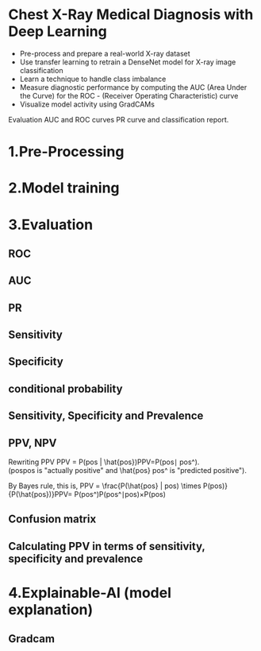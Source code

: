 # Chest X-Ray Medical Diagnosis with Deep Learning

- Pre-process and prepare a real-world X-ray dataset
- Use transfer learning to retrain a DenseNet model for X-ray image classification
- Learn a technique to handle class imbalance
- Measure diagnostic performance by computing the AUC (Area Under the Curve) for the ROC - (Receiver Operating Characteristic) curve
- Visualize model activity using GradCAMs


Evaluation
AUC and ROC curves PR curve and classification report.

# 1.Pre-Processing 

# 2.Model training

# 3.Evaluation
## ROC
## AUC
## PR

## Sensitivity

## Specificity

## conditional probability

## Sensitivity, Specificity and Prevalence

## PPV, NPV

Rewriting PPV
PPV = P(pos | \hat{pos})PPV=P(pos∣ pos^).  
(pospos is "actually positive" and \hat{pos} pos^ is "predicted positive").

By Bayes rule, this is, 
PPV = \frac{P(\hat{pos} | pos) \times P(pos)}{P(\hat{pos})}PPV= P(pos^)P(pos^∣pos)×P(pos)
​	

## Confusion matrix

## Calculating PPV in terms of sensitivity, specificity and prevalence


# 4.Explainable-AI (model explanation)

## Gradcam